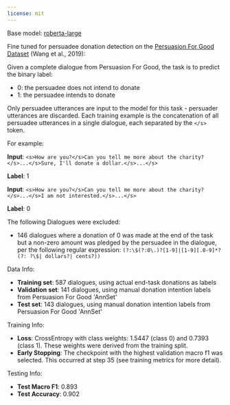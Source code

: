 ```yaml
---
license: mit
---
```


Base model: [roberta-large](https://huggingface.co/roberta-large)

Fine tuned for persuadee donation detection on the [Persuasion For Good Dataset](https://gitlab.com/ucdavisnlp/persuasionforgood) (Wang et al., 2019):

Given a complete dialogue from Persuasion For Good, the task is to predict the binary label:
 - 0: the persuadee does not intend to donate
 - 1: the persuadee intends to donate

Only persuadee utterances are input to the model for this task - persuader utterances are discarded. Each training example is the concatenation of all persuadee utterances in a single dialogue, each separated by the `</s>` token.

For example:

**Input**: `<s>How are you?</s>Can you tell me more about the charity?</s>...</s>Sure, I'll donate a dollar.</s>...</s>`

**Label**: 1

**Input**: `<s>How are you?</s>Can you tell me more about the charity?</s>...</s>I am not interested.</s>...</s>`

**Label**: 0

The following Dialogues were excluded:
 - 146 dialogues where a donation of 0 was made at the end of the task but a non-zero amount was pledged by the persuadee in the dialogue, per the following regular expression: `(?:\$(?:0\.)?[1-9]|[1-9][.0-9]*?(?: ?\$| dollars?| cents?))`
 
Data Info:
 - **Training set**: 587 dialogues, using actual end-task donations as labels
 - **Validation set**: 141 dialogues, using manual donation intention labels from Persuasion For Good 'AnnSet'
 - **Test set**: 143 dialogues, using manual donation intention labels from Persuasion For Good 'AnnSet'

Training Info:
 - **Loss**: CrossEntropy with class weights: 1.5447 (class 0) and 0.7393 (class 1). These weights were derived from the training split.
 - **Early Stopping**: The checkpoint with the highest validation macro f1 was selected. This occurred at step 35 (see training metrics for more detail).

Testing Info:
 - **Test Macro F1**: 0.893
 - **Test Accuracy**: 0.902